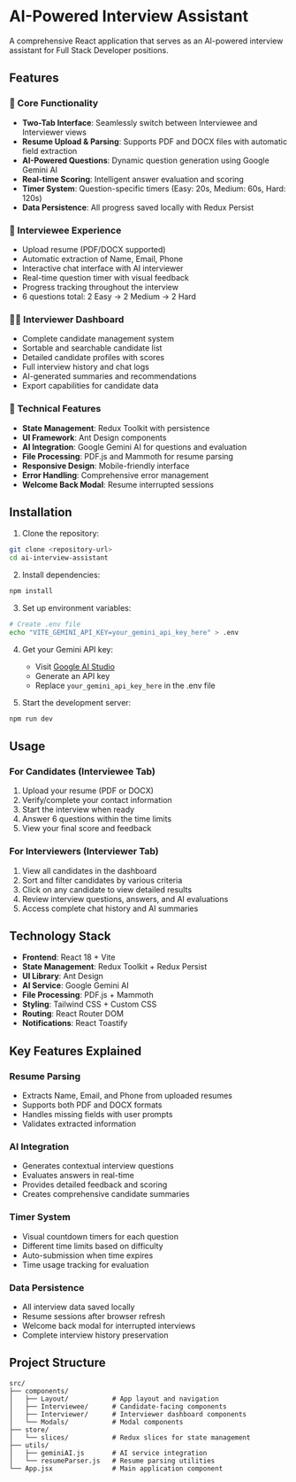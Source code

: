 # AI-Powered Interview Assistant

A comprehensive React application that serves as an AI-powered interview assistant for Full Stack Developer positions.

## Features

### 🎯 Core Functionality
- **Two-Tab Interface**: Seamlessly switch between Interviewee and Interviewer views
- **Resume Upload & Parsing**: Supports PDF and DOCX files with automatic field extraction
- **AI-Powered Questions**: Dynamic question generation using Google Gemini AI
- **Real-time Scoring**: Intelligent answer evaluation and scoring
- **Timer System**: Question-specific timers (Easy: 20s, Medium: 60s, Hard: 120s)
- **Data Persistence**: All progress saved locally with Redux Persist

### 👤 Interviewee Experience
- Upload resume (PDF/DOCX supported)
- Automatic extraction of Name, Email, Phone
- Interactive chat interface with AI interviewer
- Real-time question timer with visual feedback
- Progress tracking throughout the interview
- 6 questions total: 2 Easy → 2 Medium → 2 Hard

### 👨‍💼 Interviewer Dashboard
- Complete candidate management system
- Sortable and searchable candidate list
- Detailed candidate profiles with scores
- Full interview history and chat logs
- AI-generated summaries and recommendations
- Export capabilities for candidate data

### 🔧 Technical Features
- **State Management**: Redux Toolkit with persistence
- **UI Framework**: Ant Design components
- **AI Integration**: Google Gemini AI for questions and evaluation
- **File Processing**: PDF.js and Mammoth for resume parsing
- **Responsive Design**: Mobile-friendly interface
- **Error Handling**: Comprehensive error management
- **Welcome Back Modal**: Resume interrupted sessions

## Installation

1. Clone the repository:
```bash
git clone <repository-url>
cd ai-interview-assistant
```

2. Install dependencies:
```bash
npm install
```

3. Set up environment variables:
```bash
# Create .env file
echo "VITE_GEMINI_API_KEY=your_gemini_api_key_here" > .env
```

4. Get your Gemini API key:
   - Visit [Google AI Studio](https://makersuite.google.com/app/apikey)
   - Generate an API key
   - Replace `your_gemini_api_key_here` in the .env file

5. Start the development server:
```bash
npm run dev
```

## Usage

### For Candidates (Interviewee Tab)
1. Upload your resume (PDF or DOCX)
2. Verify/complete your contact information
3. Start the interview when ready
4. Answer 6 questions within the time limits
5. View your final score and feedback

### For Interviewers (Interviewer Tab)
1. View all candidates in the dashboard
2. Sort and filter candidates by various criteria
3. Click on any candidate to view detailed results
4. Review interview questions, answers, and AI evaluations
5. Access complete chat history and AI summaries

## Technology Stack

- **Frontend**: React 18 + Vite
- **State Management**: Redux Toolkit + Redux Persist
- **UI Library**: Ant Design
- **AI Service**: Google Gemini AI
- **File Processing**: PDF.js + Mammoth
- **Styling**: Tailwind CSS + Custom CSS
- **Routing**: React Router DOM
- **Notifications**: React Toastify

## Key Features Explained

### Resume Parsing
- Extracts Name, Email, and Phone from uploaded resumes
- Supports both PDF and DOCX formats
- Handles missing fields with user prompts
- Validates extracted information

### AI Integration
- Generates contextual interview questions
- Evaluates answers in real-time
- Provides detailed feedback and scoring
- Creates comprehensive candidate summaries

### Timer System
- Visual countdown timers for each question
- Different time limits based on difficulty
- Auto-submission when time expires
- Time usage tracking for evaluation

### Data Persistence
- All interview data saved locally
- Resume sessions after browser refresh
- Welcome back modal for interrupted interviews
- Complete interview history preservation

## Project Structure

```
src/
├── components/
│   ├── Layout/           # App layout and navigation
│   ├── Interviewee/      # Candidate-facing components
│   ├── Interviewer/      # Interviewer dashboard components
│   └── Modals/           # Modal components
├── store/
│   └── slices/           # Redux slices for state management
├── utils/
│   ├── geminiAI.js       # AI service integration
│   └── resumeParser.js   # Resume parsing utilities
└── App.jsx               # Main application component
```



